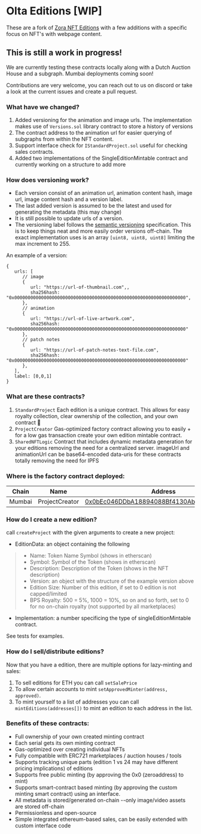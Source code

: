# Olta Editions [WIP]

These are a fork of [Zora NFT Editions](https://github.com/ourzora/nft-editions) with a few additions with a specific focus on NFT's with webpage content.

## This is still a work in progress!
We are currently testing these contracts locally along with a Dutch Auction House and a subgraph. Mumbai deployments coming soon!

Contributions are very welcome, you can reach out to us on discord or take a look at the current issues and create a pull request.

### What have we changed?
1. Added versioning for the animation and image urls. The implementation makes use of `Versions.sol` library contract to store a history of versions
2. The contract address to the animation url for easier querying of subgraphs from within the NFT content.
3. Support interface check for `IStandardProject.sol` useful for checking sales contracts.
4. Added two implementations of the SingleEditionMintable contract and currently working on a structure to add more

### How does versioning work?
- Each version consist of an animation url, animation content hash, image url, image content hash and a version label.
- The last added version is assumed to be the latest and used for generating the metadata (this may change)
- It is still possible to update urls of a version.
- The versioning label follows the [semantic versioning](https://semver.org/) specification. This is to keep things neat and more easily order versions off-chain. The exact implementation uses is an array `[uint8, uint8, uint8]` limiting the max increment to 255.

An example of a version:
```
{
   urls: [
      // image
      {
         url: "https://url-of-thumbnail.com",,
         sha256hash: "0x0000000000000000000000000000000000000000000000000000000000000000",
      },
      // animation
      {
         url: "https://url-of-live-artwork.com",
         sha256hash: "0x0000000000000000000000000000000000000000000000000000000000000000"
      },
      // patch notes
      {
         url: "https://url-of-patch-notes-text-file.com",
         sha256hash: "0x0000000000000000000000000000000000000000000000000000000000000000"
      },
   ],
   label: [0,0,1]
}

```


### What are these contracts?
1. `StandardProject`
   Each edition is a unique contract.
   This allows for easy royalty collection, clear ownership of the collection, and your own contract 🎉
2. `ProjectCreator`
   Gas-optimized factory contract allowing you to easily + for a low gas transaction create your own edition mintable contract.
3. `SharedNFTLogic`
   Contract that includes dynamic metadata generation for your editions removing the need for a centralized server.
   imageUrl and animationUrl can be base64-encoded data-uris for these contracts totally removing the need for IPFS

### Where is the factory contract deployed:
| Chain | Name | Address |
|---|---|---|
| Mumbai | ProjectCreator | [0x0bEc046DDbA18894088Bf4130AbD8496b8dff154](https://mumbai.polygonscan.com/address/0x0bEc046DDbA18894088Bf4130AbD8496b8dff154) |

### How do I create a new edition?

call `createProject` with the given arguments to create a new project:

- EditionData: an object containing the following
> - Name: Token Name Symbol (shows in etherscan)
> - Symbol: Symbol of the Token (shows in etherscan)
> - Description: Description of the Token (shows in the NFT description)
> - Version: an object with the structure of the example version above
> - Edition Size: Number of this edition, if set to 0 edition is not capped/limited
> - BPS Royalty: 500 = 5%, 1000 = 10%, so on and so forth, set to 0 for no on-chain royalty (not supported by all marketplaces)
- Implementation: a number specificing the type of singleEditionMintable contract.

See tests for examples.

### How do I sell/distribute editions?

Now that you have a edition, there are multiple options for lazy-minting and sales:

1. To sell editions for ETH you can call `setSalePrice`
2. To allow certain accounts to mint `setApprovedMinter(address, approved)`.
3. To mint yourself to a list of addresses you can call `mintEditions(addresses[])` to mint an edition to each address in the list.

### Benefits of these contracts:

* Full ownership of your own created minting contract
* Each serial gets its own minting contract
* Gas-optimized over creating individual NFTs
* Fully compatible with ERC721 marketplaces / auction houses / tools
* Supports tracking unique parts (edition 1 vs 24 may have different pricing implications) of editions
* Supports free public minting (by approving the 0x0 (zeroaddress) to mint)
* Supports smart-contract based minting (by approving the custom minting smart contract) using an interface.
* All metadata is stored/generated on-chain --only image/video assets are stored off-chain
* Permissionless and open-source
* Simple integrated ethereum-based sales, can be easily extended with custom interface code
